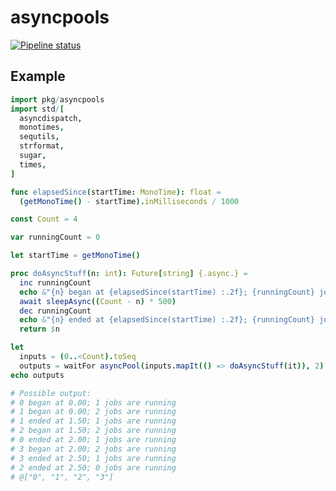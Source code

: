 # asyncpools

[![Pipeline status](https://gitlab.com/z-------------/asyncpools/badges/master/pipeline.svg)](https://gitlab.com/z-------------/asyncpools/pipelines)

## Example

```nim
import pkg/asyncpools
import std/[
  asyncdispatch,
  monotimes,
  sequtils,
  strformat,
  sugar,
  times,
]

func elapsedSince(startTime: MonoTime): float =
  (getMonoTime() - startTime).inMilliseconds / 1000

const Count = 4

var runningCount = 0

let startTime = getMonoTime()

proc doAsyncStuff(n: int): Future[string] {.async.} =
  inc runningCount
  echo &"{n} began at {elapsedSince(startTime) :.2f}; {runningCount} jobs are running"
  await sleepAsync((Count - n) * 500)
  dec runningCount
  echo &"{n} ended at {elapsedSince(startTime) :.2f}; {runningCount} jobs are running"
  return $n

let
  inputs = (0..<Count).toSeq
  outputs = waitFor asyncPool(inputs.mapIt(() => doAsyncStuff(it)), 2)
echo outputs

# Possible output:
# 0 began at 0.00; 1 jobs are running
# 1 began at 0.00; 2 jobs are running
# 1 ended at 1.50; 1 jobs are running
# 2 began at 1.50; 2 jobs are running
# 0 ended at 2.00; 1 jobs are running
# 3 began at 2.00; 2 jobs are running
# 3 ended at 2.50; 1 jobs are running
# 2 ended at 2.50; 0 jobs are running
# @["0", "1", "2", "3"]
```
